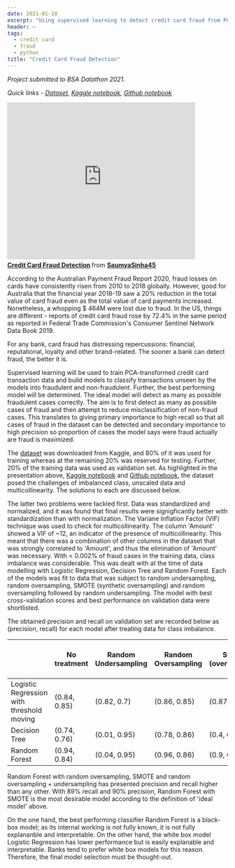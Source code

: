 ```yaml
---
date: 2021-01-10
excerpt: "Using supervised learning to detect credit card fraud from PCA-transformed data and evaluating models. Data prep, exploration and machine learning using Python."
header: ~
tags:
  - credit card
  - fraud
  - python
title: "Credit Card Fraud Detection"
---
```


*Project submitted to BSA Datathon 2021.*  

*Quick links - [Dataset](https://www.kaggle.com/mlg-ulb/creditcardfraud), [Kaggle notebook](https://www.kaggle.com/saumya94/credit-card-fraud-detection), [Github notebook](https://github.com/sinhasaumya/projects/blob/main/credit-card-fraud-detection.ipynb)*  

<iframe src="https://www.slideshare.net/slideshow/embed_code/key/fiLPyLIcJiHcbk" width="427" height="356" frameborder="0" marginwidth="0" marginheight="0" scrolling="no" style="border:1px solid #CCC; border-width:1px; margin-bottom:5px; max-width: 100%;" allowfullscreen> </iframe> <div style="margin-bottom:5px"> <strong> <a href="https://www.slideshare.net/secret/fiLPyLIcJiHcbk" title="Credit Card Fraud Detection" target="_blank">Credit Card Fraud Detection</a> </strong> from <strong><a href="https://www.slideshare.net/SaumyaSinha45" target="_blank">SaumyaSinha45</a></strong> </div>  

  

According to the Australian Payment Fraud Report 2020, fraud losses on cards have consistently risen from 2010 to 2018 globally. However, good for Australia that the financial year 2018-19 saw a 20% reduction in the total value of card fraud even as the total value of card payments increased. Nonetheless, a whopping $ 464M were lost due to fraud. In the US, things are different - reports of credit card fraud rose by 72.4% in the same period as reported in Federal Trade Commission's Consumer Sentinel Network Data Book 2019.  

For any bank, card fraud has distressing repercussions: financial, reputational, loyalty and other brand-related. The sooner a bank can detect fraud, the better it is.  

Supervised learning will be used to train PCA-transformed credit card transaction data and build models to classify transactions unseen by the models into fraudulent and non-fraudulent. Further, the best performing model will be determined. The ideal model will detect as many as possible fraudulent cases correctly. The aim is to first detect as many as possible cases of fraud and then attempt to reduce misclassification of non-fraud cases. This translates to giving primary importance to high recall so that all cases of fraud in the dataset can be detected and secondary importance to high precision so proportion of cases the model says were fraud actually are fraud is maximized.  

The [dataset](https://www.kaggle.com/mlg-ulb/creditcardfraud) was downloaded from Kaggle, and 80% of it was used for training whereas at the remaining 20% was reserved for testing. Further, 20% of the training data was used as validation set. As highlighted in the presentation above, [Kaggle notebook](https://www.kaggle.com/saumya94/credit-card-fraud-detection) and [Github notebook](https://github.com/sinhasaumya/projects/blob/main/credit-card-fraud-detection.ipynb), the dataset posed the challenges of imbalanced class, unscaled data and multicollinearity. The solutions to each are discussed below.  

The latter two problems were tackled first. Data was standardized and normalized, and it was found that final results were signigficantly better with standardization than with normalization. The Variane Inflation Factor (VIF) technique was used to check for multicollinearity. The column 'Amount' showed a VIF of ~12, an indicator of the presence of multicollinearity. This meant that there was a combination of other columns in the dataset that was strongly correlated to 'Amount', and thus the elimination of 'Amount' was necessary. With < 0.002% of fraud cases in the training data, class imbalance was considerable. This was dealt with at the time of data modelling with Logistic Regression, Decision Tree and Random Forest. Each of the models was fit to data that was subject to random undersampling, random oversampling, SMOTE (synthetic oversampling) and random oversampling followed by random undersampling. The model with best cross-validation scores and best performance on validation data were shortlisted.  

The obtained precision and recall on validation set are recorded below as (precision, recall) for each model after treating data for class imbalance.  

|                                           | No treatment | Random Undersampling | Random Oversampling | SMOTE (oversampling) | Random oversampling + undersampling |
|-------------------------------------------|--------------|----------------------|---------------------|----------------------|-------------------------------------|
| Logistic Regression with threshold moving | (0.84, 0.85) | (0.82, 0.7)          | (0.86, 0.85)        | (0.87, 0.85)         | (0.85, 0.86)                        |
| Decision Tree                             | (0.74, 0.76) | (0.01, 0.95)         | (0.78, 0.86)        | (0.4, 0.82)          | (0.86, 0.78)                        |
| Random Forest                             | (0.94, 0.84) | (0.04, 0.95)         | (0.96, 0.86)        | (0.9, 0.89)          | (0.96, 0.86)                        |


Random Forest with random oversampling, SMOTE and random oversampling + undersampling has presented precision and recall higher than any other. With 89% recall and 90% precision, Random Forest with SMOTE is the most desirable model according to the definition of 'ideal model' above.  

On the one hand, the best performing classifier Random Forest is a black-box model; as its internal working is not fully known, it is not fully explananble and interpretable. On the other hand, the white box model Logistic Regression has lower performance but is easily explanable and interpretable. Banks tend to prefer white box models for this reason. Therefore, the final model selection must be thought-out.




